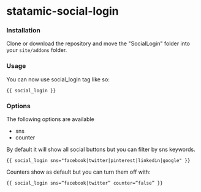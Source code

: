 # statamic-social-login

### Installation

Clone or download the repository and move the "SocialLogin" folder into your `site/addons` folder.

### Usage

You can now use social_login tag like so:

```
{{ social_login }}
```

### Options

The following options are available

- sns
- counter

By default it will show all social buttons but you can filter by sns keywords.

```code
{{ social_login sns="facebook|twitter|pinterest|linkedin|google" }}
```

Counters show as default but you can turn them off with:

```code
{{ social_login sns=“facebook|twitter” counter=“false” }}
```
